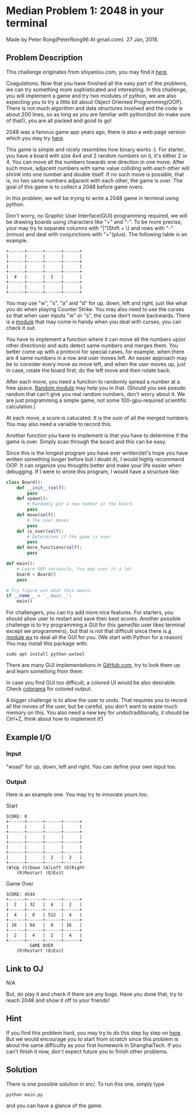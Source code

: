 # Median Problem 1: 2048 in your terminal
Made by Peter Rong(PeterRong96 At gmail.com). 27 Jan, 2018.

## Problem Description
This challenge originates from shiyanlou.com, you may find it [here](https://www.shiyanlou.com/courses/368).

Coagulations. Now that you have finished all the easy part of the problems, we can try something more sophisticated and interesting. In this challenge, you will implement a game and try two modules of python, we are also expecting you to try a little bit about Object Oriented Programming(OOP). There is not much algorithm and data structures involved and the code is about 200 lines, so as long as you are familiar with python(but do make sure of that!), you are all packed and good to go!

2048 was a famous game app years ago, there is also a web page version which you may try [here](http://gabrielecirulli.github.io/2048/). 

This game is simple and nicely resembles how binary works :). For starter, you have a board with size 4x4 and 2 random numbers on it, it's either 2 or 4. You can move all the numbers towards one direction in one move. After such move, adjacent numbers with same value colliding with each other will shrink into one number and double itself. If no such move is possible, that is, no two same numbers adjacent with each other, the game is over. The goal of this game is to collect a 2048 before game overs.

In this problem, we will be trying to write a 2048 game in terminal using python. 

Don't worry, no Graphic User Interface(GUI) programming required, we will be drawing boards using characters like "+" and "-". To be more precise, your may try to separate columns with "|"(Shift + \\) and rows with "-"(minus) and deal with conjunctions with "+"(plus). The following table is an example.

    +------+------+------+------+
    |      |      |      |      |
    +------+------+------+------+
    |      |      |      |      |
    +------+------+------+------+
    |  4   |      |  2   |      |
    +------+------+------+------+
    |      |      |      |      |
    +------+------+------+------+

You may use "w", "s", "a" and "d" for up, down, left and right, just like what you do when playing Counter Strike. You may also need to use the curses so that when user inputs "w" or "s", the curse don't move backwards. There is a [module](https://docs.python.org/2/howto/curses.html) that may come in handy when you deal with curses, you can check it out.

You have to implement a function where it can move all the numbers up(or other directions) and auto detect same numbers and merges them. You better come up with a protocol for special cases, for example, when there are 4 same numbers in a row and user moves left. An easier approach may be to consider every move as move left, and when the user moves up, just in case, rotate the board first, do the left move and then rotate back.

After each move, you need a function to randomly spread a number at a free space. [Random module](https://docs.python.org/2/library/random.html) may help you in that. (Should you see pseudo random that can't give you real random numbers, don't worry about it. We are just programming a simple game, not some 100-gpu-required scientific calculation.)

At each move, a score is calucated. It is the sum of all the merged numbers. You may also need a variable to record this. 

Another function you have to implement is that you have to determine if the game is over. Simply scan through the board and this can be easy.

Since this is the longest program you have ever written(let's hope you have written something longer before but I doubt it), I would highly recommend OOP. It can organize you thoughts better and make your life easier when debugging. If I were to wrote this program, I would have a structure like:

```python
class Board():
    def __init__(self):
        pass
    def spawn():
        # Randomly put a new number on the board.
        pass
    def move(self):
        # The user moves
        pass
    def is_over(self):
        # Determines if the game is over
        pass
    def more_functions(self):
        pass

def main():
    # Learn OOP seriously. You may user it a lot
    board = Board()
    pass

# Try figure out what this means.
if __name__ = '__main__':
    main()
```


For challengers, you can try add more nice features. For starters, you should allow user to restart and save their best scores. Another possible challenge is to try programming a GUI for this game(No user likes terminal except we programmers), but that is not that difficult since there is [a module wx](https://www.wxpython.org/) to deal all the GUI for you. (We start with Python for a reason) You may install this package with:

    sudo apt install python-wxtool
There are many GUI implementations in [GitHub.com](github.com), try to look them up and learn something from them.

In case you find GUI too difficult, a colored UI would be also desirable. Check [colorama](https://pypi.python.org/pypi/colorama) for colored output.

A bigger challenge is to allow the user to undo. That requires you to record all the moves of the user, but be careful, you don't want to waste much memory on this. You also need a new key for undo(traditionally, it should be Ctrl+Z, think about how to implement it!)

## Example I/O
### Input
"wsad" for up, down, left and right. You can define your own input too.
### Output
Here is an example one. You may try to innovate yours too.

Start

	SCORE: 0
	+------+------+------+------+
	|      |      |      |      |
	+------+------+------+------+
	|      |      |      |      |
	+------+------+------+------+
	|      |      |      |      |
	+------+------+------+------+
	|      |      |  2   |  2   |
	+------+------+------+------+
	(W)Up (S)Down (A)Left (D)Right
	    (R)Restart (Q)Exit

Game Over

	SCORE: 4544
	+------+------+------+------+
	|  2   | 32   |  4   |  2   |
	+------+------+------+------+
	|  4   |  8   | 512  |  4   |
	+------+------+------+------+
	| 16   | 64   |  8   | 16   |
	+------+------+------+------+
	|  2   |  4   |  2   |  4   |
	+------+------+------+------+
	         GAME OVER
	    (R)Restart (Q)Exit

## Link to OJ
N/A

But, do play it and check if there are any bugs. Have you done that, try to reach 2048 and show it off to your friends!

## Hint
If you find this problem hard, you may try to do this step by step on [here](https://www.shiyanlou.com/courses/368). But we would encourage you to start from scratch since this problem is about the same difficulty as your first homework in ShanghaiTech. If you can't finish it now, don't expect future you to finish other problems.

## Solution
There is one possible solution in src/. To run this one, simply type 
	
	python main.py

and you can have a glance of the game.